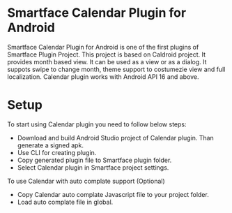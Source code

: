 Smartface Calendar Plugin for Android
===================

Smartface Calendar Plugin for Android is one of the first plugins of Smartface Plugin Project. This project is based on Caldroid project. It provides month based view. It can be used as a view or as a dialog. It suppots swipe to change month, theme support to costumezie view and full localization. Calendar plugin works with Android API 16 and above.

Setup
=====

To start using Calendar plugin you need to follow below steps:

 - Download and build Android Studio project of Calendar plugin. Than generate a signed apk.
 - Use CLI for creating plugin.
 - Copy generated plugin file to Smartface plugin folder.
 - Select Calendar plugin in Smartface project settings.

To use Calendar with auto complate support (Optional)

 - Copy Calendar auto complate Javascript file to your project folder.
 - Load auto complate file in global.
